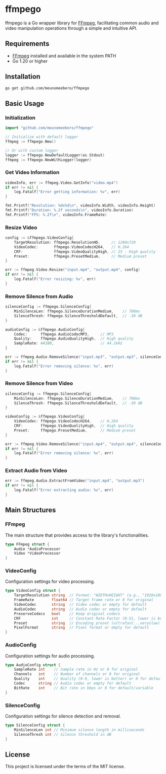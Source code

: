 # ffmpego

ffmpego is a Go wrapper library for [FFmpeg](https://ffmpeg.org/), facilitating common audio and video manipulation operations through a simple and intuitive API.

## Requirements

- [FFmpeg](https://ffmpeg.org/) installed and available in the system PATH
- Go 1.20 or higher

## Installation

```bash
go get github.com/meunomeebero/ffmpego
```

## Basic Usage

### Initialization

```go
import "github.com/meunomeebero/ffmpego"

// Initialize with default logger
ffmpeg := ffmpego.New()

// Or with custom logger
logger := ffmpego.NewDefaultLogger(os.Stdout)
ffmpeg := ffmpego.NewWithLogger(logger)
```

### Get Video Information

```go
videoInfo, err := ffmpeg.Video.GetInfo("video.mp4")
if err != nil {
    log.Fatalf("Error getting information: %v", err)
}

fmt.Printf("Resolution: %dx%d\n", videoInfo.Width, videoInfo.Height)
fmt.Printf("Duration: %.2f seconds\n", videoInfo.Duration)
fmt.Printf("FPS: %.2f\n", videoInfo.FrameRate)
```

### Resize Video

```go
config := &ffmpego.VideoConfig{
    TargetResolution: ffmpego.ResolutionHD,     // 1280x720
    VideoCodec:       ffmpego.VideoCodecH264,   // H.264
    CRF:              ffmpego.VideoQualityHigh, // 23 - High quality
    Preset:           ffmpego.PresetMedium,     // Medium preset
}

err := ffmpeg.Video.Resize("input.mp4", "output.mp4", config)
if err != nil {
    log.Fatalf("Error resizing: %v", err)
}
```

### Remove Silence from Audio

```go
silenceConfig := ffmpego.SilenceConfig{
    MinSilenceLen: ffmpego.SilenceDurationMedium,    // 700ms
    SilenceThresh: ffmpego.SilenceThresholdDefault,  // -30 dB
}

audioConfig := &ffmpego.AudioConfig{
    Codec:      ffmpego.AudioCodecMP3,     // MP3
    Quality:    ffmpego.AudioQualityHigh,  // High quality
    SampleRate: 44100,                     // 44.1kHz
}

err := ffmpeg.Audio.RemoveSilence("input.mp3", "output.mp3", silenceConfig, audioConfig)
if err != nil {
    log.Fatalf("Error removing silence: %v", err)
}
```

### Remove Silence from Video

```go
silenceConfig := ffmpego.SilenceConfig{
    MinSilenceLen: ffmpego.SilenceDurationMedium,    // 700ms
    SilenceThresh: ffmpego.SilenceThresholdDefault,  // -30 dB
}

videoConfig := &ffmpego.VideoConfig{
    VideoCodec: ffmpego.VideoCodecH264,    // H.264
    CRF:        ffmpego.VideoQualityHigh,  // High quality
    Preset:     ffmpego.PresetMedium,      // Medium preset
}

err := ffmpeg.Video.RemoveSilence("input.mp4", "output.mp4", silenceConfig, videoConfig)
if err != nil {
    log.Fatalf("Error removing silence: %v", err)
}
```

### Extract Audio from Video

```go
err := ffmpeg.Audio.ExtractFromVideo("input.mp4", "output.mp3")
if err != nil {
    log.Fatalf("Error extracting audio: %v", err)
}
```

## Main Structures

### FFmpeg

The main structure that provides access to the library's functionalities.

```go
type FFmpeg struct {
    Audio *AudioProcessor
    Video *VideoProcessor
}
```

### VideoConfig

Configuration settings for video processing.

```go
type VideoConfig struct {
    TargetResolution string  // Format: "WIDTHxHEIGHT" (e.g., "1920x1080")
    FrameRate        float64 // Target frame rate or 0 for original
    VideoCodec       string  // Video codec or empty for default
    AudioCodec       string  // Audio codec or empty for default
    PreserveCodecs   bool    // Keep original codecs
    CRF              int     // Constant Rate Factor (0-51, lower is better)
    Preset           string  // Encoding preset (ultrafast...veryslow)
    PixelFormat      string  // Pixel format or empty for default
}
```

### AudioConfig

Configuration settings for audio processing.

```go
type AudioConfig struct {
    SampleRate int    // Sample rate in Hz or 0 for original
    Channels   int    // Number of channels or 0 for original
    Quality    int    // Quality (0-9, lower is better) or 0 for default
    Codec      string // Audio codec or empty for default
    BitRate    int    // Bit rate in kbps or 0 for default/variable
}
```

### SilenceConfig

Configuration settings for silence detection and removal.

```go
type SilenceConfig struct {
    MinSilenceLen int // Minimum silence length in milliseconds
    SilenceThresh int // Silence threshold in dB
}
```

## License

This project is licensed under the terms of the MIT license. 